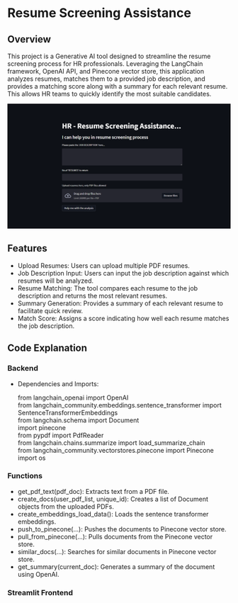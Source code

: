 # Resume Screening Assistance

## Overview
This project is a Generative AI tool designed to streamline the resume screening process for HR professionals. Leveraging the LangChain framework, OpenAI API, and Pinecone vector store, this application analyzes resumes, matches them to a provided job description, and provides a matching score along with a summary for each relevant resume. This allows HR teams to quickly identify the most suitable candidates.

![Front End](./front_end.png)

## Features
- Upload Resumes: Users can upload multiple PDF resumes.
- Job Description Input: Users can input the job description against which resumes will be analyzed.
- Resume Matching: The tool compares each resume to the job description and returns the most relevant resumes.
- Summary Generation: Provides a summary of each relevant resume to facilitate quick review.
- Match Score: Assigns a score indicating how well each resume matches the job description.

## Code Explanation

  ### Backend 
- Dependencies and Imports:<br>

  from langchain_openai import OpenAI<br>
  from langchain_community.embeddings.sentence_transformer import SentenceTransformerEmbeddings<br>
  from langchain.schema import Document<br>
  import pinecone<br>
  from pypdf import PdfReader<br>
  from langchain.chains.summarize import load_summarize_chain<br>
  from langchain_community.vectorstores.pinecone import Pinecone<br>
  import os<br>

### Functions

- get_pdf_text(pdf_doc): Extracts text from a PDF file.<br>
- create_docs(user_pdf_list, unique_id): Creates a list of Document objects from the uploaded PDFs.<br>
- create_embeddings_load_data(): Loads the sentence transformer embeddings.<br>
- push_to_pinecone(...): Pushes the documents to Pinecone vector store.<br>
- pull_from_pinecone(...): Pulls documents from the Pinecone vector store.<br>
- similar_docs(...): Searches for similar documents in Pinecone vector store.<br>
- get_summary(current_doc): Generates a summary of the document using OpenAI.<br>

### Streamlit Frontend


